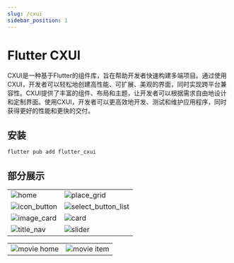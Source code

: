 ```yaml
---
slug: /cxui
sidebar_position: 1
---
```


# Flutter CXUI

CXUI是一种基于Flutter的组件库，旨在帮助开发者快速构建多端项目。通过使用CXUI，开发者可以轻松地创建高性能、可扩展、美观的界面，同时实现跨平台兼容性。CXUI提供了丰富的组件、布局和主题，让开发者可以根据需求自由地设计和定制界面。使用CXUI，开发者可以更高效地开发、测试和维护应用程序，同时获得更好的性能和更快的交付。

## 安装

```dart
flutter pub add flutter_cxui
```

## 部分展示

|||
|--|--|
|![home](/list.png)|![place_grid](/place_grid.png)|
|![icon_button](/icon_button.png)|![select_button_list](/select_button_list.png)|
|![image_card](/image_card.png)|![card](/card.png)|
|![title_nav](/title_nav.png)|![slider](/slider.jpg)|

|        |   |
| ----------- | ----------- |
| ![movie home](/movie_home.png)  |  ![movie item](/movie_item.png)      |
 

